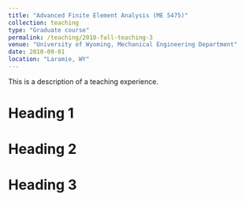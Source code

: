 ```yaml
---
title: "Advanced Finite Element Analysis (ME 5475)"
collection: teaching
type: "Graduate course"
permalink: /teaching/2010-fall-teaching-3
venue: "University of Wyoming, Mechanical Engineering Department"
date: 2010-09-01
location: "Laramie, WY"
---
```


This is a description of a teaching experience.

Heading 1
======

Heading 2
======

Heading 3
======
